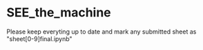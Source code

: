 # SEE_the_machine

Please keep everyting up to date and mark any submitted sheet as "sheet[0-9]final.ipynb"
